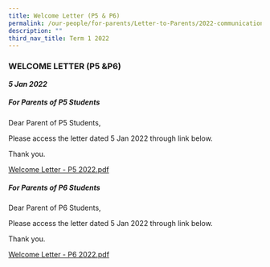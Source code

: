 ```yaml
---
title: Welcome Letter (P5 & P6)
permalink: /our-people/for-parents/Letter-to-Parents/2022-communications/Term-1-2022/5Jan2022/
description: ""
third_nav_title: Term 1 2022
---
```

### WELCOME LETTER (P5 &P6)
***5 Jan 2022***

##### For Parents of P5 Students
Dear Parent of P5 Students,  
  
Please access the letter dated 5 Jan 2022 through link below.  
  
Thank you.  
  
[Welcome Letter - P5 2022.pdf](/files/Welcome%20Letter%20-%20P5%202022.pdf)

##### For Parents of P6 Students
Dear Parent of P6 Students,  
  
Please access the letter dated 5 Jan 2022 through link below.  
  
Thank you.  
  
[Welcome Letter - P6 2022.pdf](/files/Welcome%20Letter%20-%20P6%202022.pdf)